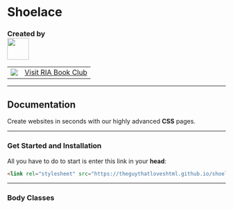 # Shoelace
<h3>Created by <br><a href="https://theguythatloveshtml.github.io"><img height="50" src="https://theguythatloveshtml.github.io/Logo.jpg"></a></h3>
<table>
  <tbody>
    <tr>
      <td align="center">
         <a href="https://tinyurl.com/riabookclub">
          		<img src="https://theguythatloveshtml.github.io/ria/IMG_1462.jpeg">
          </a>
      </td>
      <td>
          <a href="https://tinyurl.com/riabookclub">
  Visit RIA Book Club
          </a>
      </td>
    </tr>
  </tbody>
</table>

---
## Documentation
Create websites in seconds with our highly advanced **CSS** pages.

---
### Get Started and Installation
All you have to do to start is enter this link in your **head**:
```html
<link rel="stylesheet" src="https://theguythatloveshtml.github.io/shoelace/main.css">
```
---
### Body Classes

